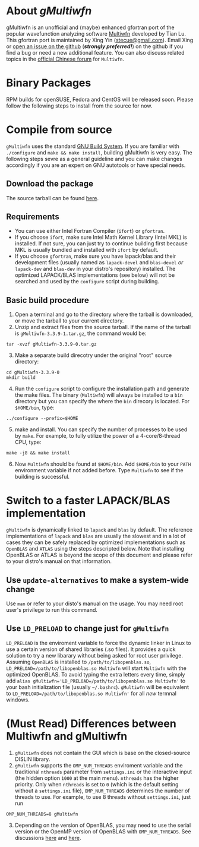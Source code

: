 # About *gMultiwfn*
gMultiwfn is an unofficial and (maybe) enhanced gfortran port of the popular wavefunction analyzing software [Multiwfn](http://sobereva.com/multiwfn) developed by Tian Lu. This gfortran port is maintained by Xing Yin (stecue@gmail.com). Email Xing or [open an issue on the github](https://github.com/stecue/gMultiwfn/issues) (__*strongly preferred!*__) on the github if you find a bug or need a new additional feature. You can also discuss related topics in the [official Chinese forum](http://bbs.keinsci.com/forum-112-1.html) for `Multiwfn`.

# Binary Packages
RPM builds for openSUSE, Fedora and CentOS will be released soon. Please follow the following steps to install from the source for now.

# Compile from source
`gMultiwfn` uses the standard [GNU Build System](https://en.wikipedia.org/wiki/GNU_Build_System). If you are familiar with `./configure` and `make && make install`, building gMultiwfn is very easy. The following steps sevre as a general guideline and you can make changes accordingly if you are an expert on GNU autotools or have special needs.

## Download the package
The source tarball can be found [here](https://github.com/stecue/gMultiwfn/releases). 

## Requirements
* You can use either Intel Fortran Compiler (`ifort`) or `gfortran`.
* If you choose `ifort`, make sure Intel Math Kernel Library (Intel MKL) is installed. If not sure, you can just try to continue building first because MKL is usually bundled and installed with `ifort` by default.
* If you choose `gfortran`, make sure you have lapack/blas and their development files (usually named as `lapack-devel` and `blas-devel` *or* `lapack-dev` and `blas-dev` in your distro's repository) installed. The optimized LAPACK/BLAS implementations (see below) will not be searched and used by the `configure` script during building.

## Basic build procedure
1. Open a terminal and go to the directory where the tarball is downloaded, or move the tarball to your current directory.
2. Unzip and extract files from the source tarball. If the name of the tarball is `gMultiwfn-3.3.9-1.tar.gz`, the command would be:
```
tar -xvzf gMultiwfn-3.3.9-0.tar.gz
```
3. Make a separate build direcotry under the original "root" source directory:
```
cd gMultiwfn-3.3.9-0
mkdir build
```
4. Run the `configure` script to configure the installation path and generate the make files. The binary (`Multiwfn`) will always be installed to a `bin` directory but you can specify the where the `bin` direcory is located. For `$HOME/bin`, type:
```
../configure --prefix=$HOME
```
5. make and install. You can specify the number of processes to be used by `make`. For example, to fully utilize the power of a 4-core/8-thread CPU, type:
```
make -j8 && make install
```
6. Now `Multiwfn` should be found at `$HOME/bin`. Add `$HOME/bin` to your `PATH` environment variable if not added before. Type `Multiwfn` to see if the building is successful.

# Switch to a faster LAPACK/BLAS implementation
`gMultiwfn` is dynamically linked to `lapack` and `blas` by default. The reference implementations of `lapack` and `blas` are usually the slowest and in a lot of cases they can be safely replaced by optimized implementations such as `OpenBLAS` and `ATLAS` using the steps descripted below. Note that installing OpenBLAS or ATLAS is beyond the scope of this document and please refer to your distro's manual on that information.

## Use `update-alternatives` to make a system-wide change
Use `man` or refer to your disto's manual on the usage. You may need root user's privilege to run this command.

## Use `LD_PRELOAD` to change just for `gMultiwfn`
`LD_PRELOAD` is the enviroment variable to force the dynamic linker in Linux to use a certain version of shared libraries (.so files). It provides a quick solution to try a new libarary without being asked for root user privilege. Assuming `OpenBLAS` is installed to `/path/to/libopenblas.so`, `LD_PRELOAD=/path/to/libopenblas.so Multiwfn` will start `Multiwfn` with the optimized OpenBLAS. To avoid typing the extra letters every time, simply add `alias gMultiwfn='LD_PRELOAD=/path/to/libopenblas.so Multiwfn'` to your bash initialization file (usually `~/.bashrc`). `gMultiwfn` will be equivalent to `LD_PRELOAD=/path/to/libopenblas.so Multiwfn'` for all *new* termnal windows.

# (Must Read) Differences between Multiwfn and gMultiwfn
1. `gMultiwfn` does not contain the GUI which is base on the closed-source DISLIN library.
2. `gMultiwfn` supports the `OMP_NUM_THREADS` enviroment variable and the traditional `nthreads` parameter from `settings.ini` or the interactive input (the hidden option `1000` at the main menu). `nthreads` has the higher priority. Only when `nthreads` is set to `0` (which is the default setting without a `settings.ini` file), `OMP_NUM_THREADS` determines the number of threads to use. For example, to use 8 threads without `settings.ini`, just run
```
OMP_NUM_THREADS=8 gMultiwfn
```
3. Depending on the version of OpenBLAS, you may need to use the serial version or the OpenMP version of OpenBLAS with `OMP_NUM_THREADS`. See discussions [here](https://groups.google.com/forum/#!topic/openblas-users/W6ehBvPsKTw) and [here](https://github.com/xianyi/OpenBLAS/issues/208).
